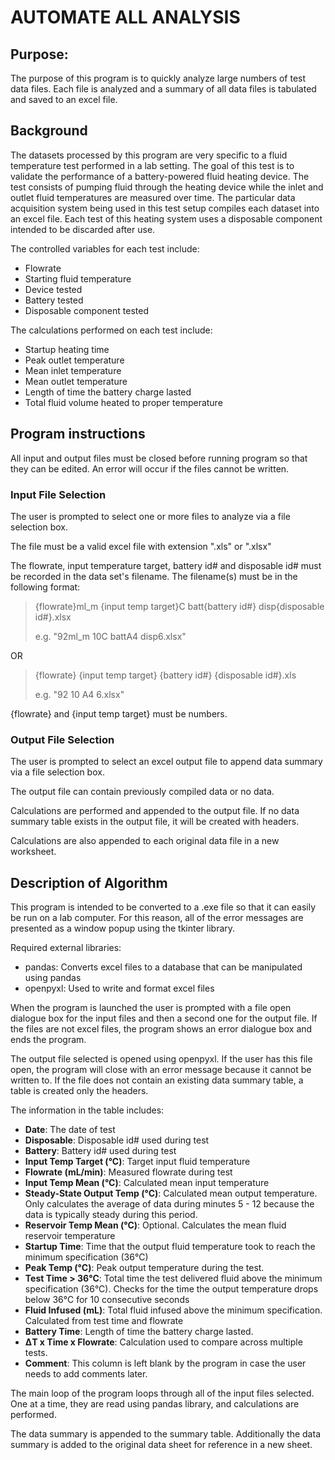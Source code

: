 # AUTOMATE ALL ANALYSIS

## Purpose:

The purpose of this program is to quickly analyze large numbers of test data files. Each file is analyzed and a summary of all data files is tabulated and saved to an excel file.

## Background

The datasets processed by this program are very specific to a fluid temperature test performed in a lab setting. The goal of this test is to validate the performance of a battery-powered fluid heating device. The test consists of pumping fluid through the heating device while the inlet and outlet fluid temperatures are measured over time. The particular data acquisition system being used in this test setup compiles each dataset into an excel file. Each test of this heating system uses a disposable component intended to be discarded after use.

The controlled variables for each test include:

-   Flowrate
-   Starting fluid temperature
-   Device tested
-   Battery tested
-   Disposable component tested

The calculations performed on each test include:

-   Startup heating time
-   Peak outlet temperature
-   Mean inlet temperature
-   Mean outlet temperature
-   Length of time the battery charge lasted
-   Total fluid volume heated to proper temperature

## Program instructions

All input and output files must be closed before running program so that they can be edited. An error will occur if the files cannot be written.

### Input File Selection

The user is prompted to select one or more files to analyze via a file selection box.

The file must be a valid excel file with extension ".xls" or ".xlsx"

The flowrate, input temperature target, battery id# and disposable id# must be recorded in the data set's filename. The filename(s) must be in the following format: 
>{flowrate}ml_m {input temp target}C batt{battery id#} disp{disposable id#}.xlsx
>
>e.g. "92ml_m 10C battA4 disp6.xlsx"

OR

>{flowrate} {input temp target} {battery id#} {disposable id#}.xls
>
>e.g. "92 10 A4 6.xlsx"

{flowrate} and {input temp target} must be numbers.

### Output File Selection

The user is prompted to select an excel output file to append data summary via a file selection box.

The output file can contain previously compiled data or no data.

Calculations are performed and appended to the output file. If no data summary table exists in the output file, it will be created with headers.

Calculations are also appended to each original data file in a new worksheet.

## Description of Algorithm

This program is intended to be converted to a .exe file so that it can easily be run on a lab computer. For this reason, all of the error messages are presented as a window popup using the tkinter library.

Required external libraries: 
- pandas: Converts excel files to a database that can be manipulated using pandas
- openpyxl: Used to write and format excel files

When the program is launched the user is prompted with a file open dialogue box for the input files and then a second one for the output file. If the files are not excel files, the program shows an error dialogue box and ends the program. 

The output file selected is opened using openpyxl. If the user has this file open, the program will close with an error message because it cannot be written to. If the file does not contain an existing data summary table, a table is created only the headers.

The information in the table includes:

- **Date**: The date of test
- **Disposable**: Disposable id# used during test
- **Battery**: Battery id# used during test
- **Input Temp Target (°C)**: Target input fluid temperature
- **Flowrate (mL/min)**: Measured flowrate during test
- **Input Temp Mean (°C)**: Calculated mean input temperature
- **Steady-State Output Temp (°C)**: Calculated mean output temperature. Only calculates the average of data during minutes 5 - 12 because the data is typically steady during this period.
- **Reservoir Temp Mean (°C)**: Optional. Calculates the mean fluid reservoir temperature
- **Startup Time**: Time that the output fluid temperature took to reach the minimum specification (36°C) 
- **Peak Temp (°C)**: Peak output temperature during the test.
- **Test Time > 36°C**: Total time the test delivered fluid above the minimum specification (36°C). Checks for the time the output temperature drops below 36°C for 10 consecutive seconds
- **Fluid Infused (mL)**: Total fluid infused above the minimum specification. Calculated from test time and flowrate
- **Battery Time**: Length of time the battery charge lasted. 
- **ΔT x Time x Flowrate**: Calculation used to compare across multiple tests.
- **Comment**: This column is left blank by the program in case the user needs to add comments later.

The main loop of the program loops through all of the input files selected. One at a time, they are read using pandas library, and calculations are performed.

The data summary is appended to the summary table. Additionally the data summary is added to the original data sheet for reference in a new sheet.